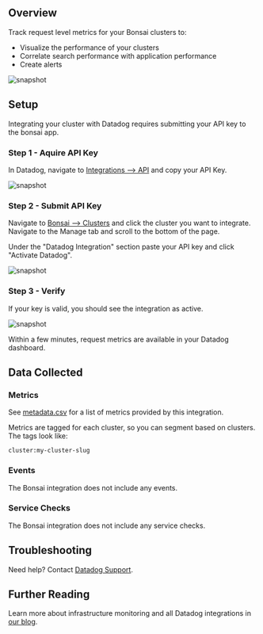 ## Overview

Track request level metrics for your Bonsai clusters to:

* Visualize the performance of your clusters
* Correlate search performance with application performance
* Create alerts

![snapshot][1]

## Setup

Integrating your cluster with Datadog requires submitting your API key to the bonsai app.


### Step 1 - Aquire API Key

In Datadog, navigate to [Integrations --> API][2] and copy your API Key.

![snapshot][3]


### Step 2 - Submit API Key

Navigate to [Bonsai --> Clusters][4] and click the cluster you want to integrate.  Navigate to the Manage tab and scroll to the bottom of the page.

Under the "Datadog Integration" section paste your API key and click "Activate Datadog".

![snapshot][5]

### Step 3 - Verify

If your key is valid, you should see the integration as active.

![snapshot][6]

Within a few minutes, request metrics are available in your Datadog dashboard.

## Data Collected

### Metrics

See [metadata.csv][7] for a list of metrics provided by this integration.

Metrics are tagged for each cluster, so you can segment based on clusters.  The tags look like:

```
cluster:my-cluster-slug
```

### Events

The Bonsai integration does not include any events.

### Service Checks

The Bonsai integration does not include any service checks.

## Troubleshooting

Need help? Contact [Datadog Support][8].

## Further Reading

Learn more about infrastructure monitoring and all Datadog integrations in [our blog][9].


[1]: https://raw.githubusercontent.com/DataDog/integrations-extras/master/bonsai/images/snapshot.png
[2]: https://app.datadoghq.com/account/settings#api
[3]: https://raw.githubusercontent.com/DataDog/integrations-extras/master/bonsai/images/copy_key.png
[4]: https://app.bonsai.io/clusters
[5]: https://raw.githubusercontent.com/DataDog/integrations-extras/master/bonsai/images/activate_datadog.png
[6]: https://raw.githubusercontent.com/DataDog/integrations-extras/master/bonsai/images/datadog_activated.png
[7]: https://github.com/DataDog/integrations-extras/blob/master/bonsai/metadata.csv
[8]: http://docs.datadoghq.com/help/
[9]: https://www.datadoghq.com/blog/
